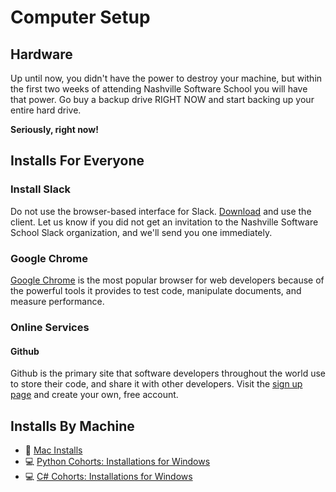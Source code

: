 # Computer Setup

## Hardware

Up until now, you didn't have the power to destroy your machine, but within the first two weeks of attending Nashville Software School you will have that power. Go buy a backup drive RIGHT NOW and start backing up your entire hard drive.

**Seriously, right now!**

## Installs For Everyone
### Install Slack

Do not use the browser-based interface for Slack. [Download](https://slack.com/downloads/) and use the client. Let us know if you did not get an invitation to the Nashville Software School Slack organization, and we'll send you one immediately.

### Google Chrome

[Google Chrome](https://www.google.com/chrome/browser/desktop/index.html) is the most popular browser for web developers because of the powerful tools it provides to test code, manipulate documents, and measure performance.

### Online Services

#### Github

Github is the primary site that software developers throughout the world use to store their code, and share it with other developers. Visit the [sign up page](https://github.com/join) and create your own, free account.

## Installs By Machine

- 🍎 [Mac Installs](https://github.com/nss-nightclass-projects/Night-Class-Resources/blob/master/book-1-foundations/chapters/mac-installs.md)
- 💻 [Python Cohorts: Installations for Windows](https://github.com/nss-nightclass-projects/Night-Class-Resources/blob/master/book-1-foundations/chapters/GETTING_STARTED_WINDOWS.md)
- 💻 [C# Cohorts: Installations for Windows](https://github.com/nss-nightclass-projects/Night-Class-Resources/blob/master/book-1-foundations/chapters/GETTING_STARTED_WINDOWS_C_SHARP.md)
